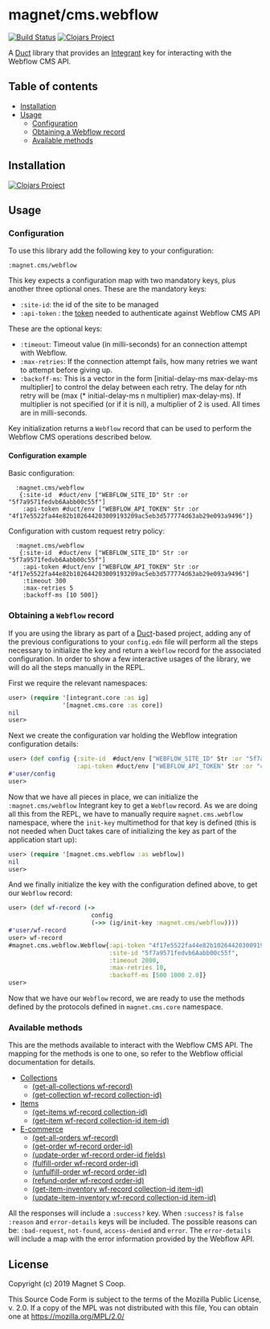 # magnet/cms.webflow
[![Build Status](https://api.travis-ci.com/magnetcoop/cms.webflow.svg?branch=master)](https://travis-ci.com/magnetcoop/cms.webflow)
[![Clojars Project](https://img.shields.io/clojars/v/magnet/cms.webflow.svg)](https://clojars.org/magnet/cms.webflow)

A [Duct](https://github.com/duct-framework/duct) library that provides an [Integrant](https://github.com/weavejester/integrant) key for interacting with the Webflow CMS API.

## Table of contents
* [Installation](#installation)
* [Usage](#usage)
  * [Configuration](#configuration)
  * [Obtaining a Webflow record](#obtaining-a-webflow-record)
  * [Available methods](#available-methods)
    
## Installation

[![Clojars Project](https://clojars.org/magnet/cms.webflow/latest-version.svg)](https://clojars.org/magnet/cms.webflow)

## Usage

### Configuration
To use this library add the following key to your configuration:

`:magnet.cms/webflow`

This key expects a configuration map with two mandatory keys, plus another three optional ones.
These are the mandatory keys:

* `:site-id`: the id of the site to be managed
* `:api-token` : the [token](https://developers.webflow.com/oauth#api-keys) needed to authenticate against Webflow CMS API

These are the optional keys:
* `:timeout`: Timeout value (in milli-seconds) for an connection attempt with Webflow.
* `:max-retries`: If the connection attempt fails, how many retries we want to attempt before giving up.
* `:backoff-ms`: This is a vector in the form [initial-delay-ms max-delay-ms multiplier] to control the delay between each retry. The delay for nth retry will be (max (* initial-delay-ms n multiplier) max-delay-ms). If multiplier is not specified (or if it is nil), a multiplier of 2 is used. All times are in milli-seconds.

Key initialization returns a `Webflow` record that can be used to perform the Webflow CMS operations described below.

#### Configuration example
Basic configuration:
```edn
  :magnet.cms/webflow
   {:site-id  #duct/env ["WEBFLOW_SITE_ID" Str :or "5f7a9571fedvb6Aabb00c55f"]
    :api-token #duct/env ["WEBFLOW_API_TOKEN" Str :or "4f17e5522fa44e82b102644203009193209ac5eb3d577774d63ab29e093a9496"]}
```

Configuration with custom request retry policy:
```edn
  :magnet.cms/webflow
   {:site-id  #duct/env ["WEBFLOW_SITE_ID" Str :or "5f7a9571fedvb6Aabb00c55f"]
    :api-token #duct/env ["WEBFLOW_API_TOKEN" Str :or "4f17e5522fa44e82b102644203009193209ac5eb3d577774d63ab29e093a9496"]
    :timeout 300
    :max-retries 5
    :backoff-ms [10 500]}
```

### Obtaining a `Webflow` record

If you are using the library as part of a [Duct](https://github.com/duct-framework/duct)-based project, adding any of the previous configurations to your `config.edn` file will perform all the steps necessary to initialize the key and return a `Webflow` record for the associated configuration. In order to show a few interactive usages of the library, we will do all the steps manually in the REPL.

First we require the relevant namespaces:

```clj
user> (require '[integrant.core :as ig]
               '[magnet.cms.core :as core])
nil
user>
```

Next we create the configuration var holding the Webflow integration configuration details:

```clj
user> (def config {:site-id  #duct/env ["WEBFLOW_SITE_ID" Str :or "5f7a9571fedvb6Aabb00c55f"]
                   :api-token #duct/env ["WEBFLOW_API_TOKEN" Str :or "4f17e5522fa44e82b102644203009193209ac5eb3d577774d63ab29e093a9496"]})
#'user/config
user>
```

Now that we have all pieces in place, we can initialize the `:magnet.cms/webflow` Integrant key to get a `Webflow` record. As we are doing all this from the REPL, we have to manually require `magnet.cms.webflow` namespace, where the `init-key` multimethod for that key is defined (this is not needed when Duct takes care of initializing the key as part of the application start up):

``` clj
user> (require '[magnet.cms.webflow :as webflow])
nil
user>
```

And we finally initialize the key with the configuration defined above, to get our `Webflow` record:

``` clj
user> (def wf-record (->
                       config
                       (->> (ig/init-key :magnet.cms/webflow))))
#'user/wf-record
user> wf-record
#magnet.cms.webflow.Webflow{:api-token "4f17e5522fa44e82b102644203009193209ac5eb3d577774d63ab29e093a9496",
                            :site-id "5f7a9571fedvb6Aabb00c55f",
                            :timeout 2000,
                            :max-retries 10,
                            :backoff-ms [500 1000 2.0]}
user>
```
Now that we have our `Webflow` record, we are ready to use the methods defined by the protocols defined in `magnet.cms.core` namespace.

### Available methods

This are the methods available to interact with the Webflow CMS API. The mapping for the methods is one to one, so refer to the Webflow official documentation for details.

  * [Collections](https://developers.webflow.com/?shell#collections)
    * [(get-all-collections wf-record)](https://developers.webflow.com/?shell#list-collections)
    * [(get-collection wf-record collection-id)](https://developers.webflow.com/?shell#get-collection-with-full-schema)
  * [Items](https://developers.webflow.com/?shell#items)
    * [(get-items wf-record collection-id)](https://developers.webflow.com/?shell#get-all-items-for-a-collection)
    * [(get-item wf-record collection-id item-id)](https://developers.webflow.com/?shell#get-single-item)  
  * [E-commerce](https://developers.webflow.com/?shell#ecommerce)
    * [(get-all-orders wf-record)](https://developers.webflow.com/?shell#get-all-orders)
    * [(get-order wf-record order-id)](https://developers.webflow.com/?shell#get-order)  
    * [(update-order wf-record order-id fields)](https://developers.webflow.com/?shell#update-order)
    * [(fulfill-order wf-record order-id)](https://developers.webflow.com/?shell#fulfill-order)  
    * [(unfulfill-order wf-record order-id)](https://developers.webflow.com/?shell#unfulfill-order)
    * [(refund-order wf-record order-id)](https://developers.webflow.com/?shell#refund-order)
    * [(get-item-inventory wf-record collection-id item-id)](https://developers.webflow.com/?shell#item-inventory)
    * [(update-item-inventory wf-record collection-id item-id)](https://developers.webflow.com/?shell#update-item-inventory)
    
All the responses will include a `:success?` key. When `:success?` is `false` `:reason` and `error-details` keys will be included. The possible reasons can be: `:bad-request`, `not-found`, `access-denied` and `error`. The `error-details` will include a map with the error information provided by the Webflow API.

## License

Copyright (c) 2019 Magnet S Coop.

This Source Code Form is subject to the terms of the Mozilla Public License,
v. 2.0. If a copy of the MPL was not distributed with this file, You can obtain
one at https://mozilla.org/MPL/2.0/
